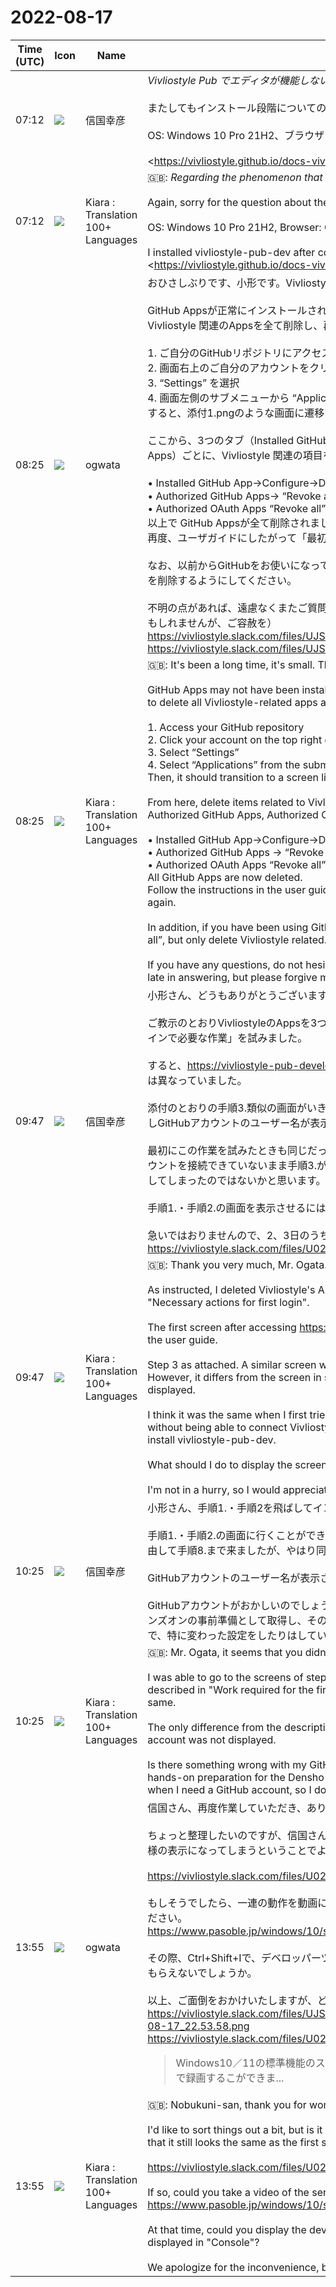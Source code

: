 # 2022-08-17

|Time (UTC)|Icon|Name|Message|
|---|---|---|---|
|07:12|![](https://avatars.slack-edge.com/2022-08-21/3992344751120_5c9be0c9169540de7e40_72.jpg)|信国幸彦|*Vivliostyle Pub でエディタが機能しない現象について*<br><br>またしてもインストール段階についての質問で大変恐縮です。<br><br>OS: Windows 10 Pro 21H2、ブラウザ：Google Chrome 104.0.5112.81<br><br><https://vivliostyle.github.io/docs-vivliostyle-pub/#/ja/|Vivliostyle Pub のα版ユーザーガイド>に従って、Vivliostyle PubとGitHubアカウントを接続したうえでvivliostyle-pub-devをインストールしました。そして1つのリポジトリを選択すると、エディタ／プレビュー画面に遷移しました。<br><br>しかし、その画面では、添付画像のとおり、<br>• エディタ・ペインにエディタが表示されず、グレイになっています。<br>• ファイルの新規作成・フォルダの新規作成・ファイルの追加がいずれもできません。<br>したがって、編集がまったくできない状態です。これはどこが間違っているのか、教えていただけますでしょうか。<br><br>なお、画面右上のGitHubアカウントのユーザー名が表示されるはずのところに何も表示されません。これも関係があるのかもしれません。<br>https://vivliostyle.slack.com/files/U024VMBKAF2/F03UBCDF73K/image.png|
|07:12|![](https://avatars.slack-edge.com/2021-08-02/2324149410423_2aa7423c4133ecb9f168_72.png)|Kiara : Translation 100+ Languages|🇬🇧: *Regarding the phenomenon that the editor does not work in Vivliostyle Pub*<br><br>Again, sorry for the question about the installation phase.<br><br>OS: Windows 10 Pro 21H2, Browser: Google Chrome 104.0.5112.81<br><br>I installed vivliostyle-pub-dev after connecting Vivliostyle Pub and GitHub account according to <https://vivliostyle.github.io/docs-vivliostyle-pub/#/ja/|Vivliostyle Pub のα版ユーザーガイド>. And when I selected one repository, it transitioned to the editor/preview screen.<br><br>However, on that screen, as shown in the attached image,<br>• The editor is not displayed in the editor pane and is grayed out.<br>• You cannot create new files, create new folders, or add files.<br>Therefore, it cannot be edited at all. Could you tell me where is this wrong?<br><br>In addition, nothing is displayed where the user name of the GitHub account in the upper right of the screen should be displayed. This may also be relevant.|
|08:25|![](https://avatars.slack-edge.com/2019-11-22/845042642576_070441337abaca9fb7b3_72.png)|ogwata|おひさしぶりです、小形です。Vivliostyle Pubを使っていただき、ありがとうございます。<br><br>GitHub Appsが正常にインストールされていない可能性があります。以下の手順に従って、いったんVivliostyle 関連のAppsを全て削除し、再度インストールしてみていただけないでしょうか。<br><br>1. ご自分のGitHubリポジトリにアクセス<br>2. 画面右上のご自分のアカウントをクリック<br>3. “Settings” を選択<br>4. 画面左側のサブメニューから “Applications” を選択<br>すると、添付1.pngのような画面に遷移するはずです。<br><br>ここから、3つのタブ（Installed GitHub Apps、Authorized GitHub Apps、Authorized OAuth Apps）ごとに、Vivliostyle 関連の項目を削除していきます。<br><br>• Installed GitHub App→Configure→Danger zoneの “Uninstall”（添付2.png）<br>• Authorized GitHub Apps→ “Revoke all”<br>• Authorized OAuth Apps “Revoke all”<br>以上で GitHub Appsが全て削除されました。<br>再度、ユーザガイドにしたがって「最初のログインで必要な作業」をおこなってください。<br><br>なお、以前からGitHubをお使いになっている場合は、 “Revoke all” で削除せず、Vivliostyle関連だけを削除するようにしてください。<br><br>不明の点があれば、遠慮なくまたご質問ください。（これから外出するので、すこしお答えが遅れるかもしれませんが、ご容赦を）<br>https://vivliostyle.slack.com/files/UJS3RCS86/F03TSFALFSA/1.png<br>https://vivliostyle.slack.com/files/UJS3RCS86/F03TW5MA813/2.png|
|08:25|![](https://avatars.slack-edge.com/2021-08-02/2324149410423_2aa7423c4133ecb9f168_72.png)|Kiara : Translation 100+ Languages|🇬🇧: It's been a long time, it's small. Thank you for using Vivliostyle Pub.<br><br>GitHub Apps may not have been installed successfully. Could you please follow the steps below to delete all Vivliostyle-related apps and try to install them again?<br><br>1. Access your GitHub repository<br>2. Click your account on the top right of the screen<br>3. Select “Settings”<br>4. Select “Applications” from the submenu on the left side of the screen<br>Then, it should transition to a screen like attached 1.png.<br><br>From here, delete items related to Vivliostyle for each of the three tabs (Installed GitHub Apps, Authorized GitHub Apps, Authorized OAuth Apps).<br><br>• Installed GitHub App→Configure→Danger zone “Uninstall” (Attachment 2.png)<br>• Authorized GitHub Apps → “Revoke all”<br>• Authorized OAuth Apps “Revoke all”<br>All GitHub Apps are now deleted.<br>Follow the instructions in the user guide and perform the "Necessary actions for the first login" again.<br><br>In addition, if you have been using GitHub for a long time, please do not delete it with “Revoke all”, but only delete Vivliostyle related.<br><br>If you have any questions, do not hesitate to ask again. (I'm going out soon, so I may be a little late in answering, but please forgive me.)|
|09:47|![](https://avatars.slack-edge.com/2022-08-21/3992344751120_5c9be0c9169540de7e40_72.jpg)|信国幸彦|小形さん、どうもありがとうございます。ご無沙汰しております。<br><br>ご教示のとおりVivliostyleのAppsを3つのタブで削除し、再度ユーザーガイドに従って「最初のログインで必要な作業」を試みました。<br><br>すると、<https://vivliostyle-pub-develop.vercel.app/> にアクセスした最初の画面がユーザーガイドとは異なっていました。<br><br>添付のとおりの手順3.類似の画面がいきなり現れます。手順1.の画面と手順2.の画面を飛ばして。ただしGitHubアカウントのユーザー名が表示されていないところが、手順3.の画面とは異なります。<br><br>最初にこの作業を試みたときも同じだったような気がします。つまり、Vivliostyle PubとGitHubアカウントを接続できていないまま手順3.が表示され手順4.に進んでvivliostyle-pub-devをインストールしてしまったのではないかと思います。<br><br>手順1.・手順2.の画面を表示させるにはどうすればよいでしょうか。<br><br>急いではおりませんので、2、3日のうちにご反応いただければ十分ありがたく存じます。<br>https://vivliostyle.slack.com/files/U024VMBKAF2/F03UC1BMAMP/image.png|
|09:47|![](https://avatars.slack-edge.com/2021-08-02/2324149410423_2aa7423c4133ecb9f168_72.png)|Kiara : Translation 100+ Languages|🇬🇧: Thank you very much, Mr. Ogata. It has been a while.<br><br>As instructed, I deleted Vivliostyle's Apps in 3 tabs, and followed the user guide again to try "Necessary actions for first login".<br><br>The first screen after accessing <https://vivliostyle-pub-develop.vercel.app/> was different from the user guide.<br><br>Step 3 as attached. A similar screen will suddenly appear. Skip the step 1 and step 2 screens. However, it differs from the screen in step 3 in that the user name of the GitHub account is not displayed.<br><br>I think it was the same when I first tried this task. In other words, I think that step 3 was displayed without being able to connect Vivliostyle Pub and GitHub account and proceeded to step 4 to install vivliostyle-pub-dev.<br><br>What should I do to display the screens in steps 1 and 2?<br><br>I'm not in a hurry, so I would appreciate it if you could respond within a few days.|
|10:25|![](https://avatars.slack-edge.com/2022-08-21/3992344751120_5c9be0c9169540de7e40_72.jpg)|信国幸彦|小形さん、手順1.・手順2を飛ばしてインストールしたわけではなかったようです。<br><br>手順1.・手順2.の画面に行くことができて、「最初のログインで必要な作業」のとおりの画面遷移を経由して手順8.まで来ましたが、やはり同じ結果でした。<br><br>GitHubアカウントのユーザー名が表示されないことだけがユーザーガイドの記述との違いでした。<br><br>GitHubアカウントがおかしいのでしょうか。このアカウントは5年ほど前の電書ラボセミナーでのハンズオンの事前準備として取得し、その後たまにGitHubアカウントが必要なときに利用してきたもので、特に変わった設定をしたりはしていないと思うのですが。|
|10:25|![](https://avatars.slack-edge.com/2021-08-02/2324149410423_2aa7423c4133ecb9f168_72.png)|Kiara : Translation 100+ Languages|🇬🇧: Mr. Ogata, it seems that you didn't skip step 1 and step 2 and install it.<br><br>I was able to go to the screens of steps 1. and 2. I went through the screen transitions as described in "Work required for the first login" and came to step 8. However, the result was the same.<br><br>The only difference from the description in the user guide was that the user name of the GitHub account was not displayed.<br><br>Is there something wrong with my GitHub account? I got this account about 5 years ago as a hands-on preparation for the Densho Lab seminar, and since then I've been using it occasionally when I need a GitHub account, so I don't think I've made any unusual settings. But.|
|13:55|![](https://avatars.slack-edge.com/2019-11-22/845042642576_070441337abaca9fb7b3_72.png)|ogwata|信国さん、再度作業していただき、ありがとうございます。<br><br>ちょっと整理したいのですが、信国さんの問題は、現在も最初に投稿されたスクリーンショットと同様の表示になってしまうということでよろしいでしょうか？<br><br><https://vivliostyle.slack.com/files/U024VMBKAF2/F03UBCDF73K/image.png><br><br>もしそうでしたら、一連の動作を動画に撮っていただけないでしょうか。以下の記事を参考にしてください。<br><https://www.pasoble.jp/windows/10/screen-capture.html><br><br>その際、Ctrl+Shift+Iで、デベロッパーツールを表示させ、「Console」で表示されるエラーを確認してもらえないでしょうか。<br><br>以上、ご面倒をおかけいたしますが、どうかよろしくお願いいたします。<br>https://vivliostyle.slack.com/files/UJS3RCS86/F03U0G04EBD/____________________________2022-08-17_22.53.58.png<br>https://vivliostyle.slack.com/files/U024VMBKAF2/F03UBCDF73K/image.png<br><blockquote>Windows10／11の標準機能のスクリーンショットが強化され、簡単にパソコンの画面を動画で録画するこができま...</blockquote>|
|13:55|![](https://avatars.slack-edge.com/2021-08-02/2324149410423_2aa7423c4133ecb9f168_72.png)|Kiara : Translation 100+ Languages|🇬🇧: Nobukuni-san, thank you for working with us again.<br><br>I'd like to sort things out a bit, but is it okay if I understand that the problem with Mr. Nobukuni is that it still looks the same as the first screenshot you posted?<br><br><https://vivliostyle.slack.com/files/U024VMBKAF2/F03UBCDF73K/image.png><br><br>If so, could you take a video of the series of actions? Please refer to the article below.<br><https://www.pasoble.jp/windows/10/screen-capture.html><br><br>At that time, could you display the developer tools with Ctrl + Shift + I and check the error displayed in "Console"?<br><br>We apologize for the inconvenience, but thank you for your cooperation.|
